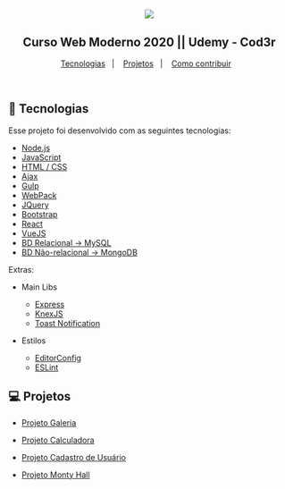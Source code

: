 <h1 align="center">
    <img src="https://thinkific-import.s3.amazonaws.com/220759/5HC5aM3QTmahIL9VM5Fy_Notebook%20Cod3r%20-%20FINAL.jpg" />
</h1>

<h2 align="center">
  Curso Web Moderno 2020 || Udemy - Cod3r
</h2>

<p align="center">
  <a href="#rocket-tecnologias">Tecnologias</a>&nbsp;&nbsp;&nbsp;|&nbsp;&nbsp;&nbsp;
  <a href="#-projeto">Projetos</a>&nbsp;&nbsp;&nbsp;|&nbsp;&nbsp;&nbsp;
  <a href="#-como-contribuir">Como contribuir</a>&nbsp;&nbsp;&nbsp;
</p>

<br>

## :rocket: Tecnologias

Esse projeto foi desenvolvido com as seguintes tecnologias:

- [Node.js](https://nodejs.org/en/)
- [JavaScript]()
- [HTML / CSS]()
- [Ajax](https://api.jquery.com/jquery.ajax/)
- [Gulp](https://gulpjs.com/)
- [WebPack](https://webpack.js.org/)
- [JQuery](https://jquery.com/)
- [Bootstrap](https://getbootstrap.com/docs/4.4/getting-started/introduction/)
- [React](https://reactjs.org)
- [VueJS](https://vuejs.org/)
- [BD Relacional -> MySQL](https://www.mysql.com/)
- [BD Não-relacional -> MongoDB](https://www.mongodb.com/)


Extras:

- Main Libs
  - [Express](https://expressjs.com/pt-br/)
  - [KnexJS](http://knexjs.org/)
  - [Toast Notification](https://github.com/jossmac/react-toast-notifications)

- Estilos
  - [EditorConfig](https://editorconfig.org/)
  - [ESLint](https://eslint.org/)
  

## 💻 Projetos

- [Projeto Galeria]()

- [Projeto Calculadora]()

- [Projeto Cadastro de Usuário]()

- [Projeto Monty Hall]()
